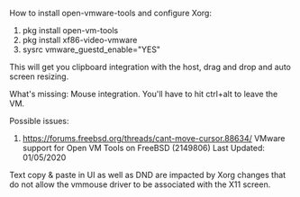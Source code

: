 How to install open-vmware-tools and configure Xorg:
1. pkg install open-vm-tools
2. pkg install xf86-video-vmware
3. sysrc vmware_guestd_enable="YES"

This will get you clipboard integration with the host, drag and drop and auto screen resizing.

What's missing:  Mouse integration.  You'll have to hit ctrl+alt to leave the VM.

Possible issues:
1. https://forums.freebsd.org/threads/cant-move-cursor.88634/
VMware support for Open VM Tools on FreeBSD (2149806)
Last Updated: 01/05/2020

Text copy & paste in UI as well as DND
are impacted by Xorg changes that do not allow
the vmmouse driver to be associated with the X11 screen.
